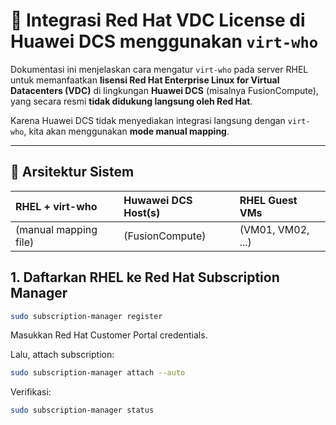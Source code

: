# 🔧 Integrasi Red Hat VDC License di Huawei DCS menggunakan `virt-who`

Dokumentasi ini menjelaskan cara mengatur `virt-who` pada server RHEL untuk memanfaatkan **lisensi Red Hat Enterprise Linux for Virtual Datacenters (VDC)** di lingkungan **Huawei DCS** (misalnya FusionCompute), yang secara resmi **tidak didukung langsung oleh Red Hat**.

Karena Huawei DCS tidak menyediakan integrasi langsung dengan `virt-who`, kita akan menggunakan **mode manual mapping**.

---

## 🧱 Arsitektur Sistem

| RHEL + virt-who        | Huwawei DCS Host(s)                | RHEL Guest VMs    | 
| :--------------------- | :--------------------------------- | :-------------    |
| (manual mapping file)  | (FusionCompute)                    | (VM01, VM02, ...) |

## 1. Daftarkan RHEL ke Red Hat Subscription Manager
```zsh
sudo subscription-manager register
```
Masukkan Red Hat Customer Portal credentials.

Lalu, attach subscription:
```zsh
sudo subscription-manager attach --auto
```
Verifikasi:
```zsh
sudo subscription-manager status
```
